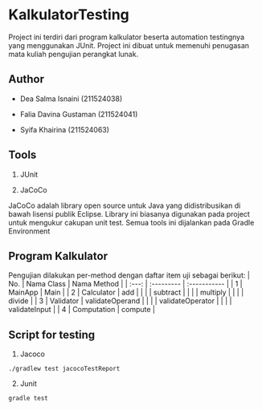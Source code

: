 # KalkulatorTesting
Project ini terdiri dari program kalkulator beserta automation testingnya yang menggunakan JUnit. Project ini dibuat untuk memenuhi penugasan mata kuliah pengujian perangkat lunak.

## Author
- Dea Salma Isnaini (211524038)
  
- Falia Davina Gustaman (211524041)
  
- Syifa Khairina (211524063)

## Tools
1. JUnit
   
2. JaCoCo

JaCoCo adalah library open source untuk Java yang didistribusikan di bawah lisensi publik Eclipse. Library ini biasanya digunakan pada project untuk mengukur cakupan unit test.
Semua tools ini dijalankan pada Gradle Environment

## Program Kalkulator

Pengujian dilakukan per-method dengan daftar item uji sebagai berikut:
| No. | Nama Class | Nama Method |
| :---: | :--------- | :----------- |
| 1 | MainApp | Main |
| 2 | Calculator | add |
|   |         | subtract |
|   |         | multiply |
|   |         | divide |
| 3 | Validator | validateOperand |
|   |         | validateOperator |
|   |         | validateInput |
| 4 | Computation | compute |


## Script for testing
1. Jacoco
```
./gradlew test jacocoTestReport
```
   
2. Junit
```
gradle test
```
